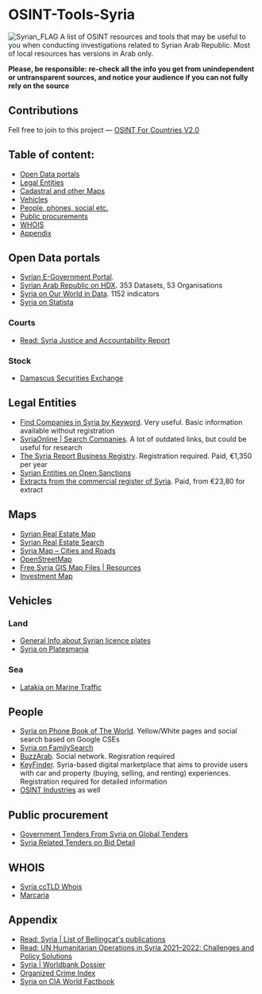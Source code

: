 # OSINT-Tools-Syria
<img src="https://upload.wikimedia.org/wikipedia/commons/thumb/1/14/Flag_of_the_Syrian_revolution.svg/2560px-Flag_of_the_Syrian_revolution.svg.png" alt="Syrian_FLAG"/>
A list of OSINT resources and tools that may be useful to you when conducting investigations related to Syrian Arab Republic. Most of local resources has versions in Arab only. 

**Please, be responsible: re-check all the info you get from unindependent or untransparent sources, and notice your audience if you can not fully rely on the source**

## Contributions
Fell free to join to this project — [OSINT For Countries V2.0](https://github.com/paulpogoda/OSINT-for-countries-V2.0)

## Table of content:
 - [Open Data portals](#open-data-portals)
 - [Legal Entities](#legal-entities)
 - [Cadastral and other Maps](#maps)
 - [Vehicles](#vehicles)
 - [People, phones, social etc.](#people)
 - [Public procurements](#public-procurement)
 - [WHOIS](#whois)
 - [Appendix](#appendix)

## Open Data portals
- [Syrian E-Government Portal](https://egov.sy/page/en/132/0/home.html#&panel1-1). 
- [Syrian Arab Republic on HDX](https://data.humdata.org/group/syr). 353 Datasets, 53 Organisations
- [Syria on Our World in Data](https://ourworldindata.org/country/syria). 1152 indicators
- [Syria on Statista](https://www.statista.com/topics/2378/syria/#topicOverview)
### Courts
- [Read: Syria Justice and Accountability Report](https://syriaaccountability.org/the-state-of-justice-in-syria-2023/)
### Stock
- [Damascus Securities Exchange](http://www.dse.gov.sy/index.php?lang=en)

## Legal Entities
- [Find Companies in Syria by Keyword](https://www.syriayp.com/browse-business-keywords). Very useful. Basic information available without registration 
- [SyriaOnline | Search Companies](https://syriaonline.com/companies.htm). A lot of outdated links, but could be useful for research
- [The Syria Report Business Registry](https://syria-report.com/category/companies/business-registry-companies/). Registration required. Paid, €1,350 per year
- [Syrian Entities on Open Sanctions](https://www.opensanctions.org/countries/sy/)
- [Extracts from the commercial register of Syria](https://schmidt-export.com/extracts-foreign-commercial-registers-and-accounting-statements/extracts-commercial-register-syria). Paid, from €23,80 for extract

## Maps
- [Syrian Real Estate Map](https://www.syriarealestate.net/google-map/)
- [Syrian Real Estate Search](https://www.syriarealestate.net/home-map-v2/)
- [Syria Map – Cities and Roads](https://gisgeography.com/syria-map/)
- [OpenStreetMap](https://www.openstreetmap.org/#map=13/35.75682/38.55583)
- [Free Syria GIS Map Files | Resources](https://simplemaps.com/gis/country/sy)
- [Investment Map](https://sia.gov.sy/en/investment-map/)

## Vehicles
### Land
- [General Info about Syrian licence plates](https://en.wikipedia.org/wiki/Vehicle_registration_plates_of_Syria)
- [Syria on Platesmania](https://platesmania.com/ch/regionstat-19)
### Sea
- [Latakia on Marine Traffic](https://www.marinetraffic.com/en/ais/details/ports/17446?name=LATAKIA&country=Syria#:~:text=LATAKIA%20is%20located%20at%20East,is%20also%20known%20as%20LATTAKIA.)

## People 
- [Syria on Phone Book of The World](https://phonebookoftheworld.com/syria/). Yellow/White pages and social search based on Google CSEs
- [Syria on FamilySearch](https://www.familysearch.org/en/wiki/Syria_Genealogy)
- [BuzzArab](https://www.buzzarab.com/friends/syrian-friends/). Social network. Regisration required
- [KeyFinder](https://keyfinder.net/en/wanted). Syria-based digital marketplace that aims to provide users with car and property (buying, selling, and renting) experiences. Registration required for detailed information
- [OSINT Industries](https://app.osint.industries) as well

## Public procurement
- [Government Tenders From Syria on Global Tenders](https://www.globaltenders.com/government-tenders-syria)
- [Syria Related Tenders on Bid Detail](https://www.biddetail.com/syria-tenders)

## WHOIS
- [Syria ccTLD Whois](https://whois.tld.sy/whois.jsp)
- [Marcaria](https://whois.marcaria.com/en/asia/sy-domain-search)

## Appendix
- [Read: Syria | List of Bellingcat's publications](https://www.bellingcat.com/tag/syria/)
- [Read: UN Humanitarian Operations in Syria 2021–2022: Challenges and Policy Solutions](https://opensyr.com/en/pages/p-22)
- [Syria | Worldbank Dossier](https://www.worldbank.org/en/country/syria)
- [Organized Crime Index](https://ocindex.net/country/syria)
- [Syria on CIA World Factbook](https://www.cia.gov/the-world-factbook/countries/syria/)
